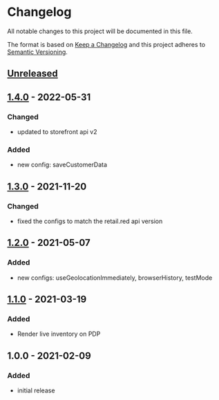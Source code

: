 # Changelog

All notable changes to this project will be documented in this file.

The format is based on [Keep a Changelog](http://keepachangelog.com/) and this project adheres to [Semantic Versioning](http://semver.org/).

## [Unreleased]

## [1.4.0] - 2022-05-31
### Changed
- updated to storefront api v2

### Added
- new config: saveCustomerData

## [1.3.0] - 2021-11-20
### Changed
- fixed the configs to match the retail.red api version

## [1.2.0] - 2021-05-07
### Added
- new configs: useGeolocationImmediately, browserHistory, testMode

## [1.1.0] - 2021-03-19
### Added
- Render live inventory on PDP

## 1.0.0 - 2021-02-09
### Added
- initial release

[Unreleased]: https://github.com/retail-red/shopware-6/compare/1.4.0...HEAD
[1.4.0]: https://github.com/retail-red/shopware-6/compare/1.3.0...1.4.0
[1.3.0]: https://github.com/retail-red/shopware-6/compare/1.2.0...1.3.0
[1.2.0]: https://github.com/retail-red/shopware-6/compare/1.1.0...1.2.0
[1.1.0]: https://github.com/retail-red/shopware-6/compare/1.0.0...1.1.0
